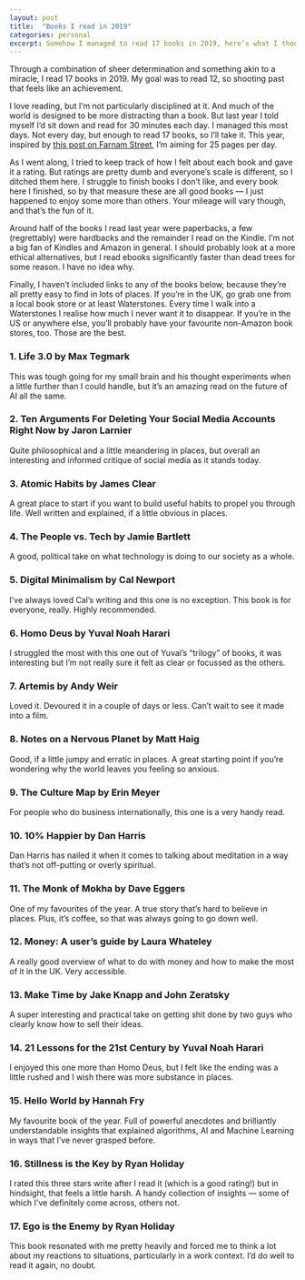 ```yaml
---
layout: post
title:  "Books I read in 2019"
categories: personal
excerpt: Somehow I managed to read 17 books in 2019, here’s what I thought of all of them.
---
```

Through a combination of sheer determination and something akin to a miracle, I read 17 books in 2019. My goal was to read 12, so shooting past that feels like an achievement.

I love reading, but I’m not particularly disciplined at it. And much of the world is designed to be more distracting than a book. But last year I told myself I’d sit down and read for 30 minutes each day. I managed this most days. Not every day, but enough to read 17 books, so I’ll take it. This year, inspired by [this post on Farnam Street](https://fs.blog/2015/12/twenty-five-pages-a-day/), I’m aiming for 25 pages per day.

As I went along, I tried to keep track of how I felt about each book and gave it a rating. But ratings are pretty dumb and everyone’s scale is different, so I ditched them here. I struggle to finish books I don’t like, and every book here I finished, so by that measure these are all good books — I just happened to enjoy some more than others. Your mileage will vary though, and that’s the fun of it.

Around half of the books I read last year were paperbacks, a few (regrettably) were hardbacks and the remainder I read on the Kindle. I’m not a big fan of Kindles and Amazon in general. I should probably look at a more ethical alternatives, but I read ebooks significantly faster than dead trees for some reason. I have no idea why.

Finally, I haven’t included links to any of the books below, because they’re all pretty easy to find in lots of places. If you’re in the UK, go grab one from a local book store or at least Waterstones. Every time I walk into a Waterstones I realise how much I never want it to disappear. If you’re in the US or anywhere else, you’ll probably have your favourite non-Amazon book stores, too. Those are the best.

### 1. Life 3.0 by Max Tegmark

This was tough going for my small brain and his thought experiments when a little further than I could handle, but it’s an amazing read on the future of AI all the same.

### 2. Ten Arguments For Deleting Your Social Media Accounts Right Now by Jaron Larnier

Quite philosophical and a little meandering in places, but overall an interesting and informed critique of social media as it stands today.

### 3. Atomic Habits by James Clear

A great place to start if you want to build useful habits to propel you through life. Well written and explained, if a little obvious in places.

### 4. The People vs. Tech by Jamie Bartlett

A good, political take on what technology is doing to our society as a whole.

### 5. Digital Minimalism by Cal Newport

I’ve always loved Cal’s writing and this one is no exception. This book is for everyone, really. Highly recommended.

### 6. Homo Deus by Yuval Noah Harari

I struggled the most with this one out of Yuval’s “trilogy” of books, it was interesting but I’m not really sure it felt as clear or focussed as the others.

### 7. Artemis by Andy Weir

Loved it. Devoured it in a couple of days or less. Can’t wait to see it made into a film.

### 8. Notes on a Nervous Planet by Matt Haig

Good, if a little jumpy and erratic in places. A great starting point if you’re wondering why the world leaves you feeling so anxious.

### 9. The Culture Map by Erin Meyer

For people who do business internationally, this one is a very handy read.

### 10. 10% Happier by Dan Harris

Dan Harris has nailed it when it comes to talking about meditation in a way that’s not off-putting or overly spiritual.

### 11. The Monk of Mokha by Dave Eggers

One of my favourites of the year. A true story that’s hard to believe in places. Plus, it’s coffee, so that was always going to go down well.

### 12. Money: A user’s guide by Laura Whateley

A really good overview of what to do with money and how to make the most of it in the UK. Very accessible.

### 13. Make Time by Jake Knapp and John Zeratsky

A super interesting and practical take on getting shit done by two guys who clearly know how to sell their ideas.

### 14. 21 Lessons for the 21st Century by Yuval Noah Harari

I enjoyed this one more than Homo Deus, but I felt like the ending was a little rushed and I wish there was more substance in places.

### 15. Hello World by Hannah Fry

My favourite book of the year. Full of powerful anecdotes and brilliantly understandable insights that explained algorithms, AI and Machine Learning in ways that I’ve never grasped before.

### 16. Stillness is the Key by Ryan Holiday

I rated this three stars write after I read it (which is a good rating!) but in hindsight, that feels a little harsh. A handy collection of insights — some of which I’ve definitely come across, others not.

### 17. Ego is the Enemy by Ryan Holiday

This book resonated with me pretty heavily and forced me to think a lot about my reactions to situations, particularly in a work context. I’d do well to read it again, no doubt.
